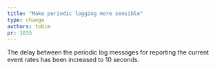 ```yaml
---
title: "Make periodic logging more sensible"
type: change
authors: tobim
pr: 1035
---
```


The delay between the periodic log messages for reporting the current event
rates has been increased to 10 seconds.
